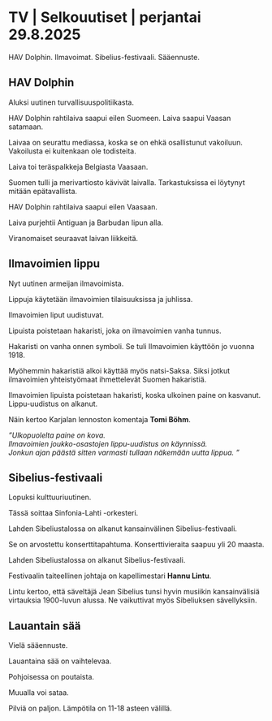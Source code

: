 # TV | Selkouutiset | perjantai 29.8.2025

HAV Dolphin. Ilmavoimat. Sibelius-festivaali. Sääennuste.

## HAV Dolphin

Aluksi uutinen turvallisuuspolitiikasta.

HAV Dolphin rahtilaiva saapui eilen Suomeen. Laiva saapui Vaasan satamaan.

Laivaa on seurattu mediassa, koska se on ehkä osallistunut vakoiluun. Vakoilusta ei kuitenkaan ole todisteita.

Laiva toi teräspalkkeja Belgiasta Vaasaan.

Suomen tulli ja merivartiosto kävivät laivalla. Tarkastuksissa ei löytynyt mitään epätavallista.

HAV Dolphin rahtilaiva saapui eilen Vaasaan.

Laiva purjehtii Antiguan ja Barbudan lipun alla.

Viranomaiset seuraavat laivan liikkeitä.

## Ilmavoimien lippu

Nyt uutinen armeijan ilmavoimista.

Lippuja käytetään ilmavoimien tilaisuuksissa ja juhlissa.

Ilmavoimien liput uudistuvat.

Lipuista poistetaan hakaristi, joka on ilmavoimien vanha tunnus.

Hakaristi on vanha onnen symboli. Se tuli Ilmavoimien käyttöön jo vuonna 1918.

Myöhemmin hakaristiä alkoi käyttää myös natsi-Saksa. Siksi jotkut ilmavoimien yhteistyömaat ihmettelevät Suomen hakaristiä.

Ilmavoimien lipuista poistetaan hakaristi, koska ulkoinen paine on kasvanut. Lippu-uudistus on alkanut.

Näin kertoo Karjalan lennoston komentaja **Tomi Böhm**.

*”Ulkopuolelta paine on kova.  
Ilmavoimien joukko-osastojen lippu-uudistus on käynnissä.  
Jonkun ajan päästä sitten varmasti tullaan näkemään uutta lippua. ”*

## Sibelius-festivaali

Lopuksi kulttuuriuutinen.

Tässä soittaa Sinfonia-Lahti -orkesteri.

Lahden Sibeliustalossa on alkanut kansainvälinen Sibelius-festivaali.

Se on arvostettu konserttitapahtuma. Konserttivieraita saapuu yli 20 maasta.

Lahden Sibeliustalossa on alkanut Sibelius-festivaali.

Festivaalin taiteellinen johtaja on kapellimestari **Hannu Lintu**.

Lintu kertoo, että säveltäjä Jean Sibelius tunsi hyvin musiikin kansainvälisiä virtauksia 1900-luvun alussa. Ne vaikuttivat myös Sibeliuksen sävellyksiin.

## Lauantain sää

Vielä sääennuste.

Lauantaina sää on vaihtelevaa.

Pohjoisessa on poutaista.

Muualla voi sataa.

Pilviä on paljon. Lämpötila on 11-18 asteen välillä.
